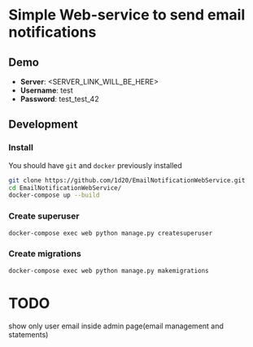 # Simple Web-service to send email notifications

## Demo

 - **Server**: <SERVER_LINK_WILL_BE_HERE>
 - **Username**: test
 - **Password**: test_test_42

## Development

### Install

You should have `git` and `docker` previously installed

```sh
git clone https://github.com/1d20/EmailNotificationWebService.git
cd EmailNotificationWebService/
docker-compose up --build
```

### Create superuser

```sh
docker-compose exec web python manage.py createsuperuser
```

### Create migrations

```sh
docker-compose exec web python manage.py makemigrations
```

# TODO

show only user email inside admin page(email management and statements)